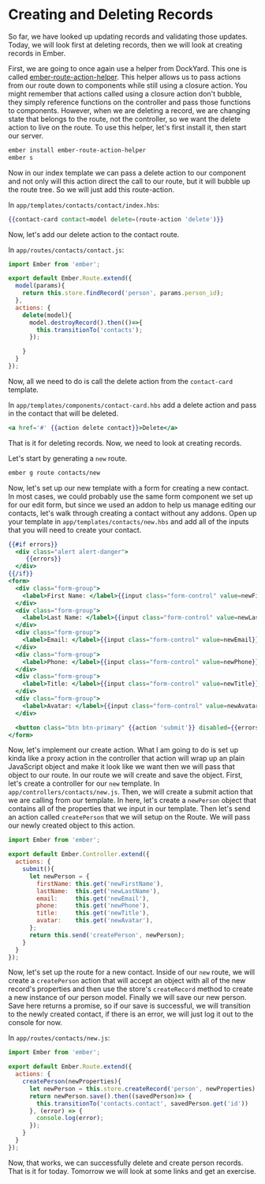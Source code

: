 # Creating and Deleting Records

So far, we have looked up updating records and validating those updates. Today, we will look first at deleting records, then we will look at creating records in Ember.

First, we are going to once again use a helper from DockYard. This one is called [ember-route-action-helper](https://github.com/DockYard/ember-route-action-helper). This helper allows us to pass actions from our route down to components while still using a closure action. You might remember that actions called using a closure action don't bubble, they simply reference functions on the controller and pass those functions to components. However, when we are deleting a record, we are changing state that belongs to the route, not the controller, so we want the delete action to live on the route. To use this helper, let's first install it, then start our server.

```sh
ember install ember-route-action-helper
ember s
```

Now in our index template we can pass a delete action to our component and not only will this action direct the call to our route, but it will bubble up the route tree. So we will just add this route-action.

In `app/templates/contacts/contact/index.hbs`:

```handlebars
{{contact-card contact=model delete=(route-action 'delete')}}
```

Now, let's add our delete action to the contact route.

In `app/routes/contacts/contact.js`:

```JavaScript
import Ember from 'ember';

export default Ember.Route.extend({
  model(params){
    return this.store.findRecord('person', params.person_id);
  },
  actions: {
    delete(model){
      model.destroyRecord().then(()=>{
        this.transitionTo('contacts');
      });

    }
  }
});

```

Now, all we need to do is call the delete action from the `contact-card` template.

In `app/templates/components/contact-card.hbs` add a delete action and pass in the contact that will be deleted.

```handlebars
<a href='#' {{action delete contact}}>Delete</a>
```

That is it for deleting records. Now, we need to look at creating records.

Let's start by generating a `new` route.

```sh
ember g route contacts/new
```

Now, let's set up our new template with a form for creating a new contact. In most cases, we could probably use the same form component we set up for our edit form, but since we used an addon to help us manage editing our contacts, let's walk through creating a contact without any addons. Open up your template in `app/templates/contacts/new.hbs` and add all of the inputs that you will need to create your contact.

```handlebars
{{#if errors}}
  <div class="alert alert-danger">
     {{errors}}
  </div>
{{/if}}
<form>
  <div class="form-group">
    <label>First Name: </label>{{input class="form-control" value=newFirstName}}
  </div>
  <div class="form-group">
    <label>Last Name: </label>{{input class="form-control" value=newLastName}}
  </div>
  <div class="form-group">
    <label>Email: </label>{{input class="form-control" value=newEmail}}
  </div>
  <div class="form-group">
    <label>Phone: </label>{{input class="form-control" value=newPhone}}
  </div>
  <div class="form-group">
    <label>Title: </label>{{input class="form-control" value=newTitle}}
  </div>
  <div class="form-group">
    <label>Avatar: </label>{{input class="form-control" value=newAvatar}}
  </div>

  <button class="btn btn-primary" {{action 'submit'}} disabled={{errors}}>Submit</button>
</form>
```

Now, let's implement our create action. What I am going to do is set up kinda like a proxy action in the controller that action will wrap up an plain JavaScript object and make it look like we want then we will pass that object to our route. In our route we will create and save the object. First, let's create a controller for our `new` template. In `app/controllers/contacts/new.js`. Then, we will create a submit action that we are calling from our template. In here, let's create a `newPerson` object that contains all of the properties that we input in our template. Then let's send an action called `createPerson` that we will setup on the Route. We will pass our newly created object to this action.

```JavaScript
import Ember from 'ember';

export default Ember.Controller.extend({
  actions: {
    submit(){
      let newPerson = {
        firstName: this.get('newFirstName'),
        lastName:  this.get('newLastName'),
        email:     this.get('newEmail'),
        phone:     this.get('newPhone'),
        title:     this.get('newTitle'),
        avatar:    this.get('newAvatar'),
      };
      return this.send('createPerson', newPerson);
    }
  }
});
```

Now, let's set up the route for a new contact. Inside of our `new` route, we will create a `createPerson` action that will accept an object with all of the new record's properties and then use the store's `createRecord` method to create a new instance of our person model. Finally we will save our new person. Save here returns a promise, so if our save is successful, we will transition to the newly created contact, if there is an error, we will just log it out to the console for now.

In `app/routes/contacts/new.js`:

```JavaScript
import Ember from 'ember';

export default Ember.Route.extend({
  actions: {
    createPerson(newProperties){
      let newPerson = this.store.createRecord('person', newProperties);
      return newPerson.save().then((savedPerson)=> {
        this.transitionTo('contacts.contact', savedPerson.get('id'))
      }, (error) => {
        console.log(error);
      });
    }
  }
});
```

Now, that works, we can successfully delete and create person records. That is it for today. Tomorrow we will look at some links and get an exercise.
